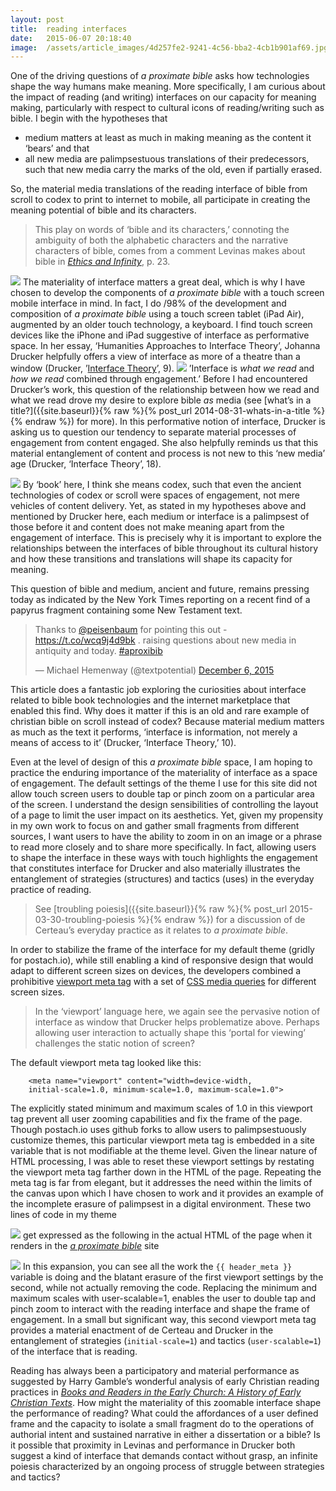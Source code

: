 ```yaml
---
layout:	post
title:	reading interfaces
date:	2015-06-07 20:18:40
image:	/assets/article_images/4d257fe2-9241-4c56-bba2-4cb1b901af69.jpg
---
```

One of the driving questions of *a proximate bible* asks how technologies shape the way humans make meaning. More specifically, I am curious about the impact of reading (and writing) interfaces on our capacity for meaning making, particularly with respect to cultural icons of reading/writing such as bible. I begin with the hypotheses that

-   medium matters at least as much in making meaning as the content it ‘bears’ and that
-   all new media are palimpsestuous translations of their predecessors, such that new media carry the marks of the old, even if partially erased.

So, the material media translations of the reading interface of bible from scroll to codex to print to internet to mobile, all participate in creating the meaning potential of bible and its characters.

> This play on words of ‘bible and its characters,’ connoting the ambiguity of both the alphabetic characters and the narrative characters of bible, comes from a comment Levinas makes about bible in [*Ethics and Infinity*](http://amzn.com/0820701785), p. 23.

![]({{site.baseurl}}/assets/article_images/4d257fe2-9241-4c56-bba2-4cb1b901af69.jpg)
The materiality of interface matters a great deal, which is why I have chosen to develop the components of *a proximate bible* with a touch screen mobile interface in mind. In fact, I do /98% of the development and composition of *a proximate bible* using a touch screen tablet (iPad Air), augmented by an older touch technology, a keyboard. I find touch screen devices like the iPhone and iPad suggestive of interface as performative space. In her essay, ‘Humanities Approaches to Interface Theory’, Johanna Drucker helpfully offers a view of interface as more of a theatre than a window (Drucker, ’[Interface Theory](http://www.culturemachine.net/index.php/cm/issue/view/23)’, 9).
![]({{site.baseurl}}/assets/article_images/c361f25c-796b-4c34-ac49-7b351910751d.png)
’Interface is *what we read* and *how we read* combined through engagement.’ Before I had encountered Drucker’s work, this question of the relationship between how we read and what we read drove my desire to explore bible *as* media (see [what’s in a title?]({{site.baseurl}}{% raw %}{% post_url 2014-08-31-whats-in-a-title %}{% endraw %}) for more). In this performative notion of interface, Drucker is asking us to question our tendency to separate material processes of engagement from content engaged. She also helpfully reminds us that this material entanglement of content and process is not new to this ‘new media’ age (Drucker, ‘Interface Theory’, 18).

![]({{site.baseurl}}/assets/article_images/c15ab601-9157-4f20-99d5-661307130d47.png)
By ‘book’ here, I think she means codex, such that even the ancient technologies of codex or scroll were spaces of engagement, not mere vehicles of content delivery. Yet, as stated in my hypotheses above and mentioned by Drucker here, each medium or interface is a palimpsest of those before it and content does not make meaning apart from the engagement of interface. This is precisely why it is important to explore the relationships between the interfaces of bible throughout its cultural history and how these transitions and translations will shape its capacity for meaning.

This question of bible and medium, ancient and future, remains pressing today as indicated by the New York Times reporting on a recent find of a papyrus fragment containing some New Testament text.

> Thanks to [@peisenbaum](https://twitter.com/peisenbaum) for pointing this out - <https://t.co/wcq9j4d9bk> . raising questions about new media in antiquity and today. [\#aproxibib](https://twitter.com/hashtag/aproxibib?src=hash)
>
> — Michael Hemenway (@textpotential) [December 6, 2015](https://twitter.com/textpotential/status/673515033771421698)

This article does a fantastic job exploring the curiosities about interface related to bible book technologies and the internet marketplace that enabled this find. Why does it matter if this is an old and rare example of christian bible on scroll instead of codex? Because material medium matters as much as the text it performs, ‘interface is information, not merely a means of access to it’ (Drucker, ‘Interface Theory,’ 10).

Even at the level of design of this *a proximate bible* space, I am hoping to practice the enduring importance of the materiality of interface as a space of engagement. The default settings of the theme I use for this site did not allow touch screen users to double tap or pinch zoom on a particular area of the screen. I understand the design sensibilities of controlling the layout of a page to limit the user impact on its aesthetics. Yet, given my propensity in my own work to focus on and gather small fragments from different sources, I want users to have the ability to zoom in on an image or a phrase to read more closely and to share more specifically. In fact, allowing users to shape the interface in these ways with touch highlights the engagement that constitutes interface for Drucker and also materially illustrates the entanglement of strategies (structures) and tactics (uses) in the everyday practice of reading.

> See [troubling poiesis]({{site.baseurl}}{% raw %}{% post_url 2015-03-30-troubling-poiesis %}{% endraw %}) for a discussion of de Certeau’s everyday practice as it relates to *a proximate bible*.

In order to stabilize the frame of the interface for my default theme (gridly for postach.io), while still enabling a kind of responsive design that would adapt to different screen sizes on devices, the developers combined a prohibitive [viewport meta tag](http://www.w3schools.com/css/css_rwd_viewport.asp) with a set of [CSS media queries](http://www.w3schools.com/css/css_rwd_mediaqueries.asp) for different screen sizes.

> In the ‘viewport’ language here, we again see the pervasive notion of interface as window that Drucker helps problematize above. Perhaps allowing user interaction to actually shape this ‘portal for viewing’ challenges the static notion of screen?

The default viewport meta tag looked like this:

        <meta name="viewport" content="width=device-width,
        initial-scale=1.0, minimum-scale=1.0, maximum-scale=1.0">

The explicitly stated minimum and maximum scales of 1.0 in this viewport tag prevent all user zooming capabilities and fix the frame of the page. Though postach.io uses github forks to allow users to palimpsestuously customize themes, this particular viewport meta tag is embedded in a site variable that is not modifiable at the theme level. Given the linear nature of HTML processing, I was able to reset these viewport settings by restating the viewport meta tag farther down in the HTML of the page. Repeating the meta tag is far from elegant, but it addresses the need within the limits of the canvas upon which I have chosen to work and it provides an example of the incomplete erasure of palimpsest in a digital environment. These two lines of code in my theme

![]({{site.baseurl}}/assets/article_images/f5b2955c-af8b-43c8-ad4b-79b798cbc8f7.png)
get expressed as the following in the actual HTML of the page when it renders in the [*a proximate bible*](http://aproximatebible.postach.io) site

![]({{site.baseurl}}/assets/article_images/dc3a2f77-d05e-4fdb-b11a-cd85f8463170.png)
In this expansion, you can see all the work the `{{ header_meta }}` variable is doing and the blatant erasure of the first viewport settings by the second, while not actually removing the code. Replacing the minimum and maximum scales with user-scalable=1, enables the user to double tap and pinch zoom to interact with the reading interface and shape the frame of engagement. In a small but significant way, this second viewport meta tag provides a material enactment of de Certeau and Drucker in the entanglement of strategies (`initial-scale=1`) and tactics (`user-scalable=1`) of the interface that is reading.

Reading has always been a participatory and material performance as suggested by Harry Gamble’s wonderful analysis of early Christian reading practices in [*Books and Readers in the Early Church: A History of Early Christian Texts*](http://amzn.com/0300069189). How might the materiality of this zoomable interface shape the performance of reading? What could the affordances of a user defined frame and the capacity to isolate a small fragment do to the operations of authorial intent and sustained narrative in either a dissertation or a bible? Is it possible that proximity in Levinas and performance in Drucker both suggest a kind of interface that demands contact without grasp, an infinite poiesis characterized by an ongoing process of struggle between strategies and tactics?
